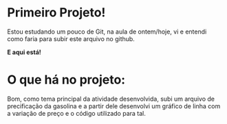 # Primeiro Projeto!

Estou estudando um pouco de Git, na aula de ontem/hoje, vi e entendi como faria
para subir este arquivo no github.

**E aqui está!**

# O que há no projeto:

Bom, como tema principal da atividade desenvolvida, subi um arquivo de precificação
da gasolina e a partir dele desenvolvi um gráfico de linha com a variação de preço e
o código utilizado para tal.